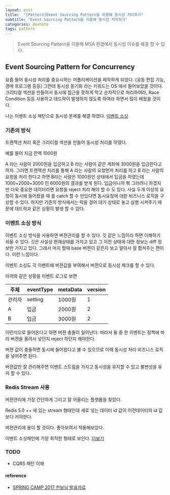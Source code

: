 ```yaml
---
layout: post
title:  "[Pattern]Event Sourcing Pattern을 이용해 동시성 처리하기"
subtitle: "Event Sourcing Pattern을 이용해 동시성 처리하기"
categories: devnote
tags: pattern
---
```


> Event Sourcing Pattern을 이용해 MSA 환경에서 동시성 이슈를 해결 할 수 있다.

## Event Sourcing Pattern for Concurrency

 요즘 들어 동시성 처리를 중요시하는 어플리케이션을 제작하게 되었다. (공동 편집 기능, 경매 프로그램 등등) 그런데 동시성 동기화 라는 키워드는 OS 에서 들어보았을 것이다. 크리티컬 섹션을 만들어서 동시에 접근을 못하게 막고 순차적으로 처리하여라, Race Condition 등등 사용하고 데드락이 발생하지 않도록 하여라 하면서 많이 배웠을 것이다. 

나는 이벤트 소싱 패턴으로 동시성 문제를 해결 하였다. [이벤트 소싱](https://ryulth.com/devnote/2019/06/22/event-sourcing-pattern/)

### 기존의 방식

트랜잭션 처리 혹은 크리티컬 섹션을 만들어 동시성 처리를 하였다. 

예를 들어 지금 잔액 1000원

A 라는 사람이 2000원을 입금하고 B 라는 사람이 같은 계좌에 3000원을 입금한다고 하자. 그러면 트랜잭션 처리를 통해 A 라는 사람의 요청먼저 처리를 하고 B 라는 사람의 요청을 처리 한다고 하면 B라는 사람은 1000원인 상태에서 입금을 하였는데 1000+2000+3000 인 6000원의 결과를 받게 된다. 입금이니까 뭐 그러려니 하겠지만 더욱 중요한 데이터라면 요청을 reject 처리 해야 할 수 도 있다. 사실  두개 이상의 요청이 동시에 들어왔을 때 를 catch 할 수 만있다면 동시요청에 대한 비즈니스 로직을 구상할 수 있다. 하지만 기존의 방식에서는 락을 걸어 대기 상태로 놓고 실행 시켜주기 때문에 데드락과 같은 상황이 발생 할 수 있다.

### 이벤트 소싱 방식

이벤트 소싱 방식을 사용하면 버젼관리를 할 수 있다. 깃 같은 느낌이라 하면 이해하기 쉬울 수 있다. 깃은 사실상 현재상태를 가지고 있고 그 이전 상태에 대한 정보는 diff 정보만 가지고 있다. 그래서 머지 할때 base 버젼이 같은지 보고 알아서 잘 합쳐주는 편이다. 이런 느낌이다.

이벤트 소싱도 각 이벤트에 버젼값을 부여해서 버젼으로 동시성 체크를 할 수 있다.

아까와 같은 상황을 이벤트 로그로 보면

| 주체   | eventType | metaData | version |
| ------ | --------- | -------- | ------- |
| 관리자 | setting   | 1000원   | 1       |
| A      | 입금      | 2000원   | 2       |
| B      | 입금      | 3000원   | 2       |

이런식으로 들어온다고 하면 버젼 충돌이 일어난다. 따라서 둘 중 한 이벤트는 정책에 따라 버젼을 올려서 넣던지 reject 하던지 해야한다.

버젼 값이 충돌하면 동시에 들어왔다고 볼 수 있으므로 이때 동시성 처리 비즈니스 로직을 넣어주면 된다.

버젼값만 잘 관리해주면 이벤트 스트림을 가지고 동시성을 유지할 수 있고 불변성을 유지 할 수 있다.

### Redis Stream 사용

버젼관리에 가장 간단하게 그리고 잘 어울리는 플랫폼을 찾았다. 

Redis 5.0 ++ 에 있는 stream 형태인데 새로 넣는 데이터 id 값이 이전데이터의 id 값보다 커야한다. 

버젼관리에 용이 할 것이다.  좋아보여서 적용해보았다. 

이벤트 소싱패턴에 가장 최적한 형태로 보인다.  [더보기](<https://ryulth.com/devnote/2019/06/21/java-redis-stream/>)

### TODO

* CQRS 패턴 이해



#### reference

- [SPRING CAMP 2017 천보님 발표자료](https://github.com/jaceshim/springcamp2017/blob/master/springcamp2017_implementing_es_cqrs.pdf)









